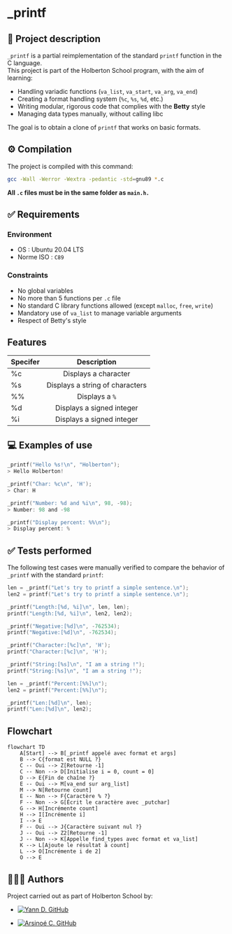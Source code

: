 # _printf

## 📌 Project description

`_printf` is a partial reimplementation of the standard `printf` function in the C language.  
This project is part of the Holberton School program, with the aim of learning:

- Handling variadic functions (`va_list`, `va_start`, `va_arg`, `va_end`)
- Creating a format handling system (`%c`, `%s`, `%d`, etc.)
- Writing modular, rigorous code that complies with the **Betty** style
- Managing data types manually, without calling libc

The goal is to obtain a clone of `printf` that works on basic formats.

## ⚙️ Compilation

The project is compiled with this command:

```bash
gcc -Wall -Werror -Wextra -pedantic -std=gnu89 *.c
```

**All `.c` files must be in the same folder as `main.h.`**

## ✅ Requirements

### Environment

- OS : Ubuntu 20.04 LTS
- Norme ISO : `C89`

### Constraints

- No global variables
- No more than 5 functions per `.c` file
- No standard C library functions allowed (except `malloc`, `free`, `write`)
- Mandatory use of `va_list` to manage variable arguments
- Respect of Betty's style

## Features

| Specifer |Description |
| :--------------- |:---------------:|
| %c  | Displays a character|
| %s  | Displays a string of characters|
| %%  | Displays a `%`|
| %d  | Displays a signed integer|
| %i  | Displays a signed integer|

## 💻 Examples of use

```c
_printf("Hello %s!\n", "Holberton");
> Hello Holberton!

_printf("Char: %c\n", 'H');
> Char: H

_printf("Number: %d and %i\n", 98, -98);
> Number: 98 and -98

_printf("Display percent: %%\n");
> Display percent: %
```

## ✅ Tests performed

The following test cases were manually verified to compare the behavior of `_printf` with the standard `printf`:

```c
len = _printf("Let's try to printf a simple sentence.\n");
len2 = printf("Let's try to printf a simple sentence.\n");

_printf("Length:[%d, %i]\n", len, len);
printf("Length:[%d, %i]\n", len2, len2);

_printf("Negative:[%d]\n", -762534);
printf("Negative:[%d]\n", -762534);

_printf("Character:[%c]\n", 'H');
printf("Character:[%c]\n", 'H');

_printf("String:[%s]\n", "I am a string !");
printf("String:[%s]\n", "I am a string !");

len = _printf("Percent:[%%]\n");
len2 = printf("Percent:[%%]\n");

_printf("Len:[%d]\n", len);
printf("Len:[%d]\n", len2);
```
## Flowchart
```
flowchart TD
    A[Start] --> B[_printf appelé avec format et args]
    B --> C{format est NULL ?}
    C -- Oui --> Z[Retourne -1]
    C -- Non --> D[Initialise i = 0, count = 0]
    D --> E{Fin de chaîne ?}
    E -- Oui --> M[va_end sur arg_list]
    M --> N[Retourne count]
    E -- Non --> F{Caractère % ?}
    F -- Non --> G[Écrit le caractère avec _putchar]
    G --> H[Incrémente count]
    H --> I[Incrémente i]
    I --> E
    F -- Oui --> J{Caractère suivant nul ?}
    J -- Oui --> Z2[Retourne -1]
    J -- Non --> K[Appelle find_types avec format et va_list]
    K --> L[Ajoute le résultat à count]
    L --> O[Incrémente i de 2]
    O --> E
```

## 🧑🏼‍💻 Authors

Project carried out as part of Holberton School by:

- [![Yann D. GitHub](https://img.shields.io/badge/GitHub-Yugz29-181717?logo=github&style=flat-square)](https://github.com/Yugz29)

- [![Arsinoé C. GitHub](https://img.shields.io/badge/GitHub-arsicbt-181717?logo=github&style=flat-square)](https://github.com/arsicbt)
